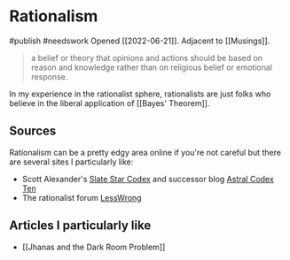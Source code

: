 # Rationalism
#publish 
#needswork 
Opened [[2022-06-21]]. Adjacent to [[Musings]].

> a belief or theory that opinions and actions should be based on reason and knowledge rather than on religious belief or emotional response.

In my experience in the rationalist sphere, rationalists are just folks who believe in the liberal application of [[Bayes' Theorem]]. 

## Sources
Rationalism can be a pretty edgy area online if you're not careful but there are several sites I particularly like:
- Scott Alexander's [Slate Star Codex](https://slatestarcodex.com/) and successor blog [Astral Codex Ten](https://astralcodexten.substack.com/)
- The rationalist forum [LessWrong](https://www.lesswrong.com/)

## Articles I particularly like
- [[Jhanas and the Dark Room Problem]]
